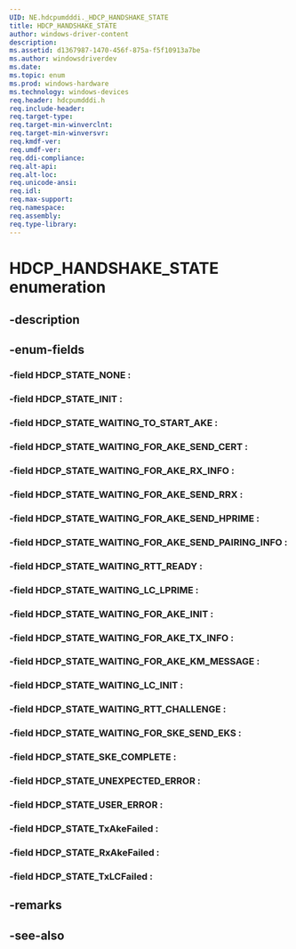 ```yaml
---
UID: NE.hdcpumdddi._HDCP_HANDSHAKE_STATE
title: HDCP_HANDSHAKE_STATE
author: windows-driver-content
description: 
ms.assetid: d1367987-1470-456f-875a-f5f10913a7be
ms.author: windowsdriverdev
ms.date: 
ms.topic: enum
ms.prod: windows-hardware
ms.technology: windows-devices
req.header: hdcpumdddi.h
req.include-header:
req.target-type:
req.target-min-winverclnt:
req.target-min-winversvr:
req.kmdf-ver:
req.umdf-ver:
req.ddi-compliance:
req.alt-api:
req.alt-loc:
req.unicode-ansi:
req.idl:
req.max-support:
req.namespace:
req.assembly:
req.type-library:
---
```


# HDCP_HANDSHAKE_STATE enumeration

## -description



## -enum-fields

### -field HDCP_STATE_NONE : 
### -field HDCP_STATE_INIT : 
### -field HDCP_STATE_WAITING_TO_START_AKE : 
### -field HDCP_STATE_WAITING_FOR_AKE_SEND_CERT : 
### -field HDCP_STATE_WAITING_FOR_AKE_RX_INFO : 
### -field HDCP_STATE_WAITING_FOR_AKE_SEND_RRX : 
### -field HDCP_STATE_WAITING_FOR_AKE_SEND_HPRIME : 
### -field HDCP_STATE_WAITING_FOR_AKE_SEND_PAIRING_INFO : 
### -field HDCP_STATE_WAITING_RTT_READY : 
### -field HDCP_STATE_WAITING_LC_LPRIME : 
### -field HDCP_STATE_WAITING_FOR_AKE_INIT : 
### -field HDCP_STATE_WAITING_FOR_AKE_TX_INFO : 
### -field HDCP_STATE_WAITING_FOR_AKE_KM_MESSAGE : 
### -field HDCP_STATE_WAITING_LC_INIT : 
### -field HDCP_STATE_WAITING_RTT_CHALLENGE : 
### -field HDCP_STATE_WAITING_FOR_SKE_SEND_EKS : 
### -field HDCP_STATE_SKE_COMPLETE : 
### -field HDCP_STATE_UNEXPECTED_ERROR : 
### -field HDCP_STATE_USER_ERROR : 
### -field HDCP_STATE_TxAkeFailed : 
### -field HDCP_STATE_RxAkeFailed : 
### -field HDCP_STATE_TxLCFailed : 

## -remarks

## -see-also